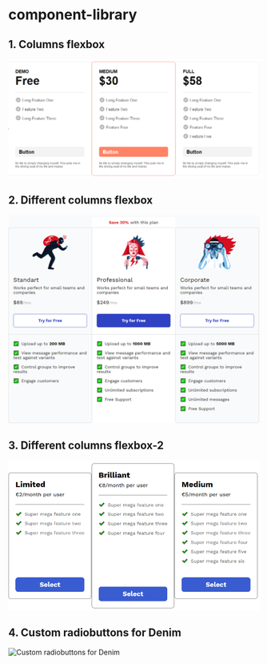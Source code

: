 # component-library

## 1. Columns flexbox

![Columns flexbox](https://raw.githubusercontent.com/YuryFrolov/component-library/main/1.%20Columns%20Flexbox/columns-flexbox.PNG)

## 2. Different columns flexbox

![Different columns flexbox](https://raw.githubusercontent.com/YuryFrolov/component-library/main/2.%20Different%20columns%20flexbox/different-columns-flexbox.png)

## 3. Different columns flexbox-2

![Different columns flexbox](https://raw.githubusercontent.com/YuryFrolov/component-library/main/3.%20Different%20columns%20flexbox-2/different-columns-flexbox-2.PNG)

## 4. Custom radiobuttons for Denim

![Custom radiobuttons for Denim](https://raw.githubusercontent.com/yuri-frolov/component-library/main/4.%20Custom%20radiobuttons%20for%20Denim/custom-radiobuttons%20for%20Denim.PNG)
